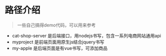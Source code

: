 # 路径介绍
> 一些自己搞得demo代码，可以用来参考
* cat-shop-server  是后端接口，用nodejs书写，包含一系列电商网站通用api
* myproject 是前端页面用原生js结合jquery书写
* my-apple 是后端页面是有vue书写，可添加商品
